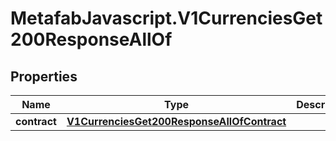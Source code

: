 # MetafabJavascript.V1CurrenciesGet200ResponseAllOf

## Properties

Name | Type | Description | Notes
------------ | ------------- | ------------- | -------------
**contract** | [**V1CurrenciesGet200ResponseAllOfContract**](V1CurrenciesGet200ResponseAllOfContract.md) |  | [optional] 


